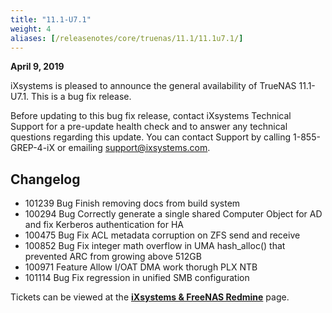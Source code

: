 ```yaml
---
title: "11.1-U7.1"
weight: 4
aliases: [/releasenotes/core/truenas/11.1/11.1u7.1/]
---
```


**April 9, 2019**

iXsystems is pleased to announce the general availability of TrueNAS 11.1-U7.1. This is a bug fix release.

Before updating to this bug fix release, contact iXsystems Technical Support for a pre-update health check and to answer any technical questions regarding this update. You can contact Support by calling 1-855-GREP-4-iX or emailing support@ixsystems.com.

## Changelog

+ 101239	Bug	Finish removing docs from build system
+ 100294	Bug	Correctly generate a single shared Computer Object for AD and fix Kerberos authentication for HA
+ 100475	Bug	Fix ACL metadata corruption on ZFS send and receive
+ 100852	Bug	Fix integer math overflow in UMA hash_alloc() that prevented ARC from growing above 512GB
+ 100971	Feature	Allow I/OAT DMA work thorugh PLX NTB
+ 101114	Bug	Fix regression in unified SMB configuration

Tickets can be viewed at the [**iXsystems & FreeNAS Redmine**](https://redmine.ixsystems.com/issues/) page.
